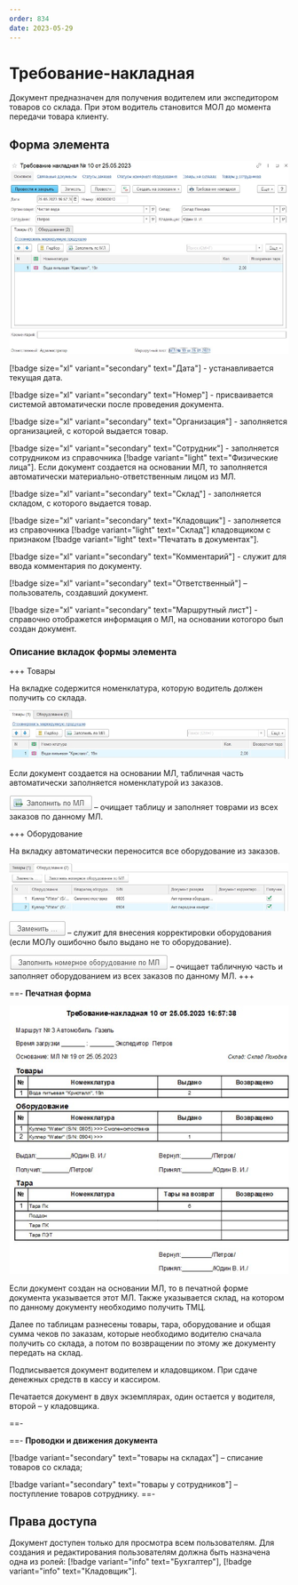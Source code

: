 ```yaml
---
order: 834
date: 2023-05-29
---
```

# Требование-накладная

Документ предназначен для получения водителем или экспедитором товаров со склада. При этом водитель становится МОЛ до момента передачи товара клиенту. 

## Форма элемента

![](/images/Требование_накладная.jpg)

[!badge size="xl" variant="secondary" text="Дата"] - устанавливается текущая дата.

[!badge size="xl" variant="secondary" text="Номер"] - присваивается системой автоматически после проведения документа.

[!badge size="xl" variant="secondary" text="Организация"] - заполняется организацией, с которой выдается товар.

[!badge size="xl" variant="secondary" text="Сотрудник"] - заполняется сотрудником из справочника [!badge variant="light" text="Физические лица"]. Если документ создается на основании МЛ, то заполняется автоматически материально-ответственным лицом из МЛ.

[!badge size="xl" variant="secondary" text="Склад"] - заполняется складом, с которого выдается товар.

[!badge size="xl" variant="secondary" text="Кладовщик"] - заполняется из справочника [!badge variant="light" text="Склад"] кладовщиком с признаком [!badge variant="light" text="Печатать в документах"].

[!badge size="xl" variant="secondary" text="Комментарий"] - служит для ввода комментария по документу.

[!badge size="xl" variant="secondary" text="Ответственный"] – пользователь, создавший документ. 

[!badge size="xl" variant="secondary" text="Маршрутный лист"] - справочно отображется информация о МЛ, на основании котогоро был создан документ. 

### Описание вкладок формы элемента

+++ Товары

На вкладке содержится номенклатура, которую водитель должен получить со склада.

![](/images/Вкладка_товары_требование.jpg)

Если документ создается на основании МЛ, табличная часть автоматически заполняется номенклатурой из заказов.

![](/images/Заполнить_по_мл.jpg) – очищает таблицу и заполняет товрами из всех заказов по данному МЛ.

+++ Оборудование

На вкладку автоматически переносится все оборудование из заказов. 

![](/images/Вкладка_оборудование_требование.jpg)

![](/images/Заменить.jpg)  – служит для внесения корректировки оборудования (если МОЛу ошибочно было выдано не то оборудование).

![](/images/Заполнить_оборудование_по_мл.jpg) – очищает табличную часть и заполняет оборудованием из всех заказов по данному МЛ.
+++

==- **Печатная форма**

![](/images/Печатная_форма_требование.jpg)

Если документ создан на основании МЛ, то в печатной форме документа указывается этот МЛ. Также указывается склад, на котором по данному документу необходимо получить ТМЦ.

Далее по таблицам разнесены товары, тара, оборудование и общая сумма чеков по заказам, которые необходимо водителю сначала получить со склада, а потом по возвращении по этому же документу передать на склад.

Подписывается документ водителем и кладовщиком. При сдаче денежных средств в кассу и кассиром. 

Печатается документ в двух экземплярах, один остается у водителя, второй – у кладовщика.

==-

==- **Проводки и движения документа**

[!badge variant="secondary" text="товары на складах"] – списание товаров со склада;

[!badge variant="secondary" text="товары у сотрудников"] – поступление товаров сотруднику.
==-

## Права доступа

Документ доступен только для просмотра всем пользователям. Для создания и редактирования пользователям должна быть назначена одна из ролей: [!badge variant="info" text="Бухгалтер"], [!badge variant="info" text="Кладовщик"].
